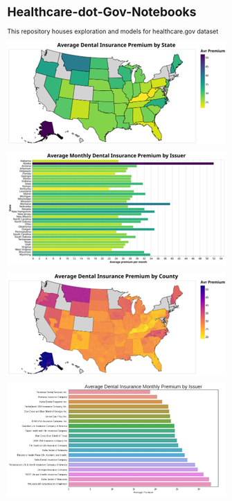 # Healthcare-dot-Gov-Notebooks
This repository houses exploration and models for healthcare.gov dataset



![Average Dental Insurance Premiums by State](https://github.com/hjhuney/Healthcare-dot-Gov-Notebooks/blob/master/Images/dental_map001.svg)

![Average Dental Insurance Premiums by State - Bar Chart](https://github.com/hjhuney/Healthcare-dot-Gov-Notebooks/blob/master/Images/dental_state001.svg)


![Average Dental Insurance Premiums by County](https://github.com/hjhuney/Healthcare-dot-Gov-Notebooks/blob/master/Images/dental_map002.svg)

![Average Dental Insurance Premiums by Issuer](https://github.com/hjhuney/Healthcare-dot-Gov-Notebooks/blob/master/Images/dental_issuer001.jpg)

